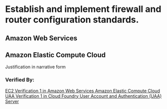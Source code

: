 # Establish and implement firewall and router configuration standards.  
## Amazon Web Services  
## Amazon Elastic Compute Cloud  
Justification in narrative form  
### Verified By:  
[EC2 Verification 1 in Amazon Web Services Amazon Elastic Compute Cloud](../components/AWS-EC2.md)  
[UAA Verification 1 in Cloud Foundry User Account and Authentication (UAA) Server](../components/CloudFoundry-UAA.md)  
